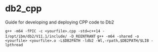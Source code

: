 # db2_cpp
Guide for developing and deploying CPP code to Db2


`g++ -m64 -fPIC -c <yourfile>.cpp -std=c++14 -I/opt/ibm/db2/V11.1/include/ -D_REENTRANT`
`g++ -m64 -shared -o <yourfile> <yourfile>.o -L$DB2PATH -ldb2 -Wl,-rpath,$DB2PATH/$LIB -lpthread`
